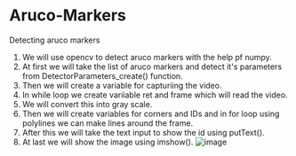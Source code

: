 # Aruco-Markers
Detecting aruco markers

1. We will use opencv to detect aruco markers with the help pf numpy.
2. At first we will take the list of aruco markers and detect it's parameters from DetectorParameters_create() function.
3. Then we will create a variable for capturiing the video.
4. In while loop we create variiable ret and frame which will read the video.
5. We will convert this into gray scale.
6. Then we will create variables for corners and IDs and in for loop using polylines we can make lines around the frame.
7. After this we will take the text input to show the id using putText().
8. At last we will show the image using imshow().
![image](https://user-images.githubusercontent.com/91333702/199022151-fe81fbc2-937b-4287-bd5b-e07256f63c15.png)

